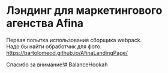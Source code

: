 # Лэндинг для маркетингового агенства Afina
  
Первая попытка использования сборщика webpack.  
Надо бы найти обработчик для фото.  
https://bartolomeod.github.io/AfinaLandingPage/

Спасибо за внимание!#   B a l a n c e H o o k a h  
 